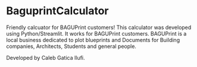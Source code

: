 # BaguprintCalculator
Friendly calcuator for BAGUPrint customers!
This calculator was developed using Python/Streamlit.
It works for BAGUPrint customers.
BAGUPrint is a local business dedicated to plot blueprints and Documents for Building companies, Architects, Students and general people.

Developed by Caleb Gatica Ilufi.
